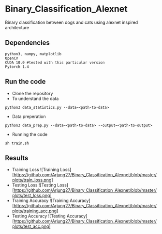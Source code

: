 # Binary_Classification_Alexnet
Binary classification between dogs and cats using alexnet inspired architecture

## Dependencies
```
python3, numpy, matplotlib
OpenCV
CUDA 10.0 #tested with this particular version
Pytorch 1.4 
```
## Run the code
* Clone the repository
* To understand the data
```
python3 data_statistics.py --data=<path-to-data>
```
* Data preperation
```
python3 data_prep.py --data=<path-to-data> --output=<path-to-output>
```
* Running the code
```
sh train.sh
```

## Results
* Training Loss
![Training Loss][https://github.com/Arjung27/Binary_Classification_Alexnet/blob/master/plots/train_loss.png]
* Testing Loss
![Testing Loss][https://github.com/Arjung27/Binary_Classification_Alexnet/blob/master/plots/test_loss.png]
* Training Accuracy
![Training Accuracy][https://github.com/Arjung27/Binary_Classification_Alexnet/blob/master/plots/training_acc.png]
* Testing Accuracy
![Testing Accuracy][https://github.com/Arjung27/Binary_Classification_Alexnet/blob/master/plots/test_acc.png]
